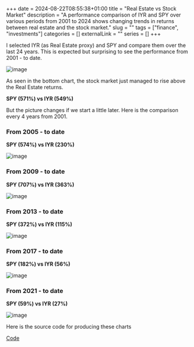 +++ 
date = 2024-08-22T08:55:38+01:00
title = "Real Estate vs Stock Market"
description = "A performance comparison of IYR and SPY over various periods from 2001 to 2024 shows changing trends in returns between real estate and the stock market."
slug = "" 
tags = ["finance", "investments"]
categories = []
externalLink = ""
series = []
+++

I selected IYR (as Real Estate proxy) and SPY and compare them over the last 24 years. 
This is expected but surprising to see the performance from 2001 - to date.

![image](/images/2024/08/22/1724313352.png)

As seen in the bottom chart, the stock market just managed to rise above the Real Estate returns.

**SPY (571%) vs IYR (549%)**

But the picture changes if we start a little later.
Here is the comparison every 4 years from 2001.

### From 2005 - to date

**SPY (574%) vs IYR (230%)**

![image](/images/2024/08/22/1724313670.png)

### From 2009 - to date

**SPY (707%) vs IYR (363%)**

![image](/images/2024/08/22/1724313982.png)

### From 2013 - to date

**SPY (372%) vs IYR (115%)**

![image](/images/2024/08/22/1724314069.png)

### From 2017 - to date

**SPY (182%) vs IYR (56%)**

![image](/images/2024/08/22/1724314127.png)

### From 2021 - to date

**SPY (59%) vs IYR (27%)**

![image](/images/2024/08/22/1724314158.png)

Here is the source code for producing these charts

[Code](https://github.com/namuan/trading-utils/blob/main/reit-correlation.py)
